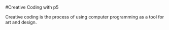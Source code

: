 #Creative Coding with p5

Creative coding is the process of using computer programming as a tool for art and design. 
